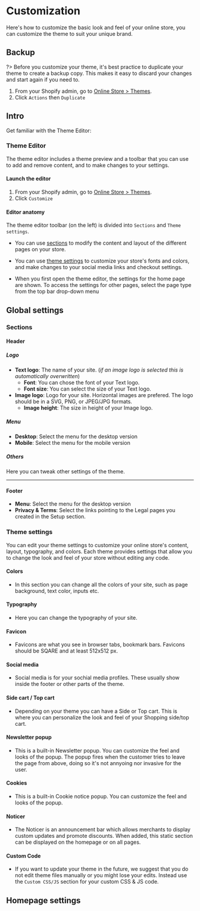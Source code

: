 # Customization
Here's how to customize the basic look and feel of your online store, you can customize the theme to suit your unique brand.

## Backup
?> Before you customize your theme, it's best practice to duplicate your theme to create a backup copy. This makes it easy to discard your changes and start again if you need to.

1. From your Shopify admin, go to [Online Store > Themes](https://www.shopify.com/admin/themes?ref=OpenThinking).
1. Click `Actions` then `Duplicate`

## Intro
Get familiar with the Theme Editor:

### Theme Editor 
The theme editor includes a theme preview and a toolbar that you can use to add and remove content, and to make changes to your settings. 

#### Launch the editor
1. From your Shopify admin, go to [Online Store > Themes](https://www.shopify.com/admin/themes?ref=OpenThinking).
1. Click `Customize`

#### Editor anatomy
The theme editor toolbar (on the left) is divided into `Sections` and `Theme settings`.

- You can use [sections](#sections) to modify the content and layout of the different pages on your store. 
- You can use [theme settings](#theme-settings) to customize your store's fonts and colors, and make changes to your social media links and checkout settings.

- When you first open the theme editor, the settings for the home page are shown. To access the settings for other pages, select the page type from the top bar drop-down menu

## Global settings

### Sections

#### Header
##### Logo
- __Text logo__: The name of your site. (_if an image logo is selected this is automatically overwritten_)
    - __Font__: You can chose the font of your Text logo.
    - __Font size__: You can select the size of your Text logo.
- __Image logo__: Logo for your site. Horizontal images are prefered. The logo should be in a SVG, PNG, or JPEG/JPG formats.
    - __Image height__: The size in height of your Image logo.

##### Menu
- __Desktop__: Select the menu for the desktop version
- __Mobile__: Select the menu for the mobile version

##### Others
Here you can tweak other settings of the theme.

---

#### Footer
- __Menu__: Select the menu for the desktop version
- __Privacy & Terms__: Select the links pointing to the Legal pages you created in the Setup section.



### Theme settings
You can edit your theme settings to customize your online store's content, layout, typography, and colors. Each theme provides settings that allow you to change the look and feel of your store without editing any code.

#### Colors
- In this section you can change all the colors of your site, such as page background, text color, inputs etc.

#### Typography
- Here you can change the typography of your site.

#### Favicon
- Favicons are what you see in browser tabs, bookmark bars. Favicons should be SQARE and at least 512x512 px.

#### Social media
- Social media is for your sochial media profiles. These usually show inside the footer or other parts of the theme.

#### Side cart / Top cart
- Depending on your theme you can have a Side or Top cart. This is where you can personalize the look and feel of your Shopping side/top cart.

#### Newsletter popup
- This is a built-in Newsletter popup. You can customize the feel and looks of the popup. The popup fires when the customer tries to leave the page from above, doing so it's not annyoing nor invasive for the user.

#### Cookies
- This is a built-in Cookie notice popup. You can customize the feel and looks of the popup.

#### Noticer
- The Noticer is an announcement bar which allows merchants to display custom updates and promote discounts. When added, this static section can be displayed on the homepage or on all pages.

#### Custom Code
- If you want to update your theme in the future, we suggest that you do not edit theme files manually or you might lose your edits. Instead use the `Custom CSS/JS` section for your custom CSS & JS code.


## Homepage settings

